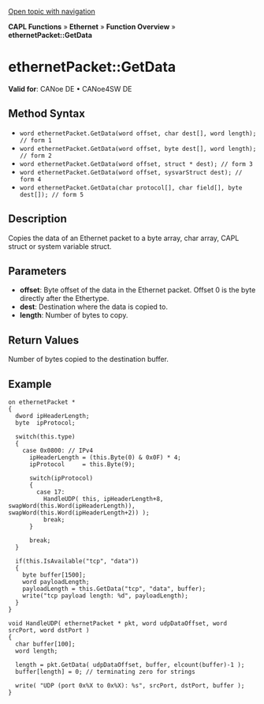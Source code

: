 [Open topic with navigation](../../../../../CANoeDEFamily.htm#Topics/CAPLFunctions/IP/Methods/CAPLfunctionGetData.md)

**CAPL Functions** » **Ethernet** » **Function Overview** » **ethernetPacket::GetData**

# ethernetPacket::GetData

**Valid for**: CANoe DE • CANoe4SW DE

## Method Syntax

- `word ethernetPacket.GetData(word offset, char dest[], word length); // form 1`
- `word ethernetPacket.GetData(word offset, byte dest[], word length); // form 2`
- `word ethernetPacket.GetData(word offset, struct * dest); // form 3`
- `word ethernetPacket.GetData(word offset, sysvarStruct dest); // form 4`
- `word ethernetPacket.GetData(char protocol[], char field[], byte dest[]); // form 5`

## Description

Copies the data of an Ethernet packet to a byte array, char array, CAPL struct or system variable struct.

## Parameters

- **offset**: Byte offset of the data in the Ethernet packet. Offset 0 is the byte directly after the Ethertype.
- **dest**: Destination where the data is copied to.
- **length**: Number of bytes to copy.

## Return Values

Number of bytes copied to the destination buffer.

## Example

```plaintext
on ethernetPacket *
{
  dword ipHeaderLength;
  byte  ipProtocol;

  switch(this.type)
  {
    case 0x0800: // IPv4
      ipHeaderLength = (this.Byte(0) & 0x0F) * 4;
      ipProtocol     = this.Byte(9);

      switch(ipProtocol)
      {
        case 17:
          HandleUDP( this, ipHeaderLength+8, swapWord(this.Word(ipHeaderLength)), swapWord(this.Word(ipHeaderLength+2)) );
          break;
      }

      break;
  }

  if(this.IsAvailable("tcp", "data"))
  {
    byte buffer[1500];
    word payloadLength;
    payloadLength = this.GetData("tcp", "data", buffer);
    write("tcp payload length: %d", payloadLength);
  }
}

void HandleUDP( ethernetPacket * pkt, word udpDataOffset, word srcPort, word dstPort )
{
  char buffer[100];
  word length;

  length = pkt.GetData( udpDataOffset, buffer, elcount(buffer)-1 );
  buffer[length] = 0; // terminating zero for strings

  write( "UDP (port 0x%X to 0x%X): %s", srcPort, dstPort, buffer );
}
```
